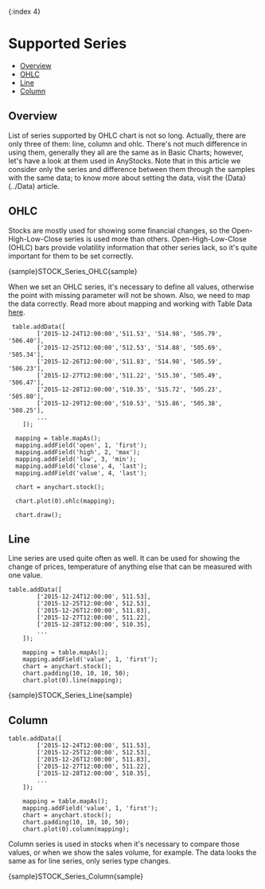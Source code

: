 {:index 4}

# Supported Series

* [Overview](#overview)
* [OHLC](#ohlc)
* [Line](#line)
* [Column](#column)


## Overview 

List of series supported by OHLC chart is not so long. Actually, there are only three of them: line, column and ohlc. There's not much difference in using them, generally they all are the same as in Basic Charts; however, let's have a look at them used in AnyStocks.
Note that in this article we consider only the series and difference between them through the samples with the same data; to know more about setting the data, visit the {Data}(../Data) article.

## OHLC

Stocks are mostly used for showing some financial changes, so the Open-High-Low-Close series is used more than others. Open-High-Low-Close (OHLC) bars provide volatility information that other series lack, so it's quite important for them to be set correctly.

{sample}STOCK\_Series\_OHLC{sample}

When we set an OHLC series, it's necessary to define all values, otherwise the point with missing parameter will not be shown. Also, we need to map the data correctly. Read more about mapping and working with Table Data [here](../Working_With_Data/Using_Table_Data_Model).

```
 table.addData([
		['2015-12-24T12:00:00','511.53', '514.98', '505.79', '506.40'],
		['2015-12-25T12:00:00','512.53', '514.88', '505.69', '505.34'],
		['2015-12-26T12:00:00','511.83', '514.98', '505.59', '506.23'],
		['2015-12-27T12:00:00','511.22', '515.30', '505.49', '506.47'],
		['2015-12-28T12:00:00','510.35', '515.72', '505.23', '505.80'],
		['2015-12-29T12:00:00','510.53', '515.86', '505.38', '508.25'],
		...
	]);
  
  mapping = table.mapAs();
  mapping.addField('open', 1, 'first');
  mapping.addField('high', 2, 'max');
  mapping.addField('low', 3, 'min');
  mapping.addField('close', 4, 'last');
  mapping.addField('value', 4, 'last');

  chart = anychart.stock();
  
  chart.plot(0).ohlc(mapping);
  
  chart.draw();
 ```

## Line

Line series are used quite often as well. It can be used for showing the change of prices, temperature of anything else that can be measured with one value. 

```
table.addData([
		['2015-12-24T12:00:00', 511.53],
		['2015-12-25T12:00:00', 512.53],
		['2015-12-26T12:00:00', 511.83],
		['2015-12-27T12:00:00', 511.22],
		['2015-12-28T12:00:00', 510.35],
		...
	]);
  
	mapping = table.mapAs();
	mapping.addField('value', 1, 'first');
	chart = anychart.stock();
	chart.padding(10, 10, 10, 50);
	chart.plot(0).line(mapping);
```

{sample}STOCK\_Series\_Line{sample}

## Column

```
table.addData([
		['2015-12-24T12:00:00', 511.53],
		['2015-12-25T12:00:00', 512.53],
		['2015-12-26T12:00:00', 511.83],
		['2015-12-27T12:00:00', 511.22],
		['2015-12-28T12:00:00', 510.35],
		...
	]);
  
	mapping = table.mapAs();
	mapping.addField('value', 1, 'first');
	chart = anychart.stock();
	chart.padding(10, 10, 10, 50);
	chart.plot(0).column(mapping);
```
Column series is used in stocks when it's necessary to compare those values, or when we show the sales volume, for example. The data looks the same as for line series, only series type changes.

{sample}STOCK\_Series\_Column{sample}


